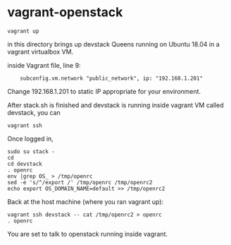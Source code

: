 # vagrant-openstack

```
vagrant up
```

in this directory brings up devstack Queens running on Ubuntu 18.04 in a vagrant virtualbox VM.

inside Vagrant file, line 9:

```
    subconfig.vm.network "public_network", ip: "192.168.1.201"
```

Change 192.168.1.201 to static IP appropriate for your environment.

After stack.sh is finished and devstack is running inside vagrant VM called devstack,
you can 

```
vagrant ssh
```

Once logged in,

```
sudo su stack -
cd
cd devstack
. openrc
env |grep OS_ > /tmp/openrc
sed -e 's/^/export /' /tmp/openrc /tmp/openrc2
echo export OS_DOMAIN_NAME=default >> /tmp/openrc2
```

Back at the host machine (where you ran vagrant up):

```
vagrant ssh devstack -- cat /tmp/openrc2 > openrc
. openrc
```

You are set to talk to openstack running inside vagrant.
